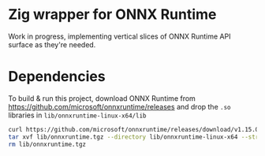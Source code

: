 # Zig wrapper for ONNX Runtime

Work in progress, implementing vertical slices of ONNX Runtime API surface as they're needed.

# Dependencies

To build & run this project, download ONNX Runtime from https://github.com/microsoft/onnxruntime/releases
and drop the `.so` libraries in `lib/onnxruntime-linux-x64/lib`


```bash
curl https://github.com/microsoft/onnxruntime/releases/download/v1.15.0/onnxruntime-linux-x64-1.15.0.tgz --output lib/onnxruntime.tgz --fail --location
tar xvf lib/onnxruntime.tgz --directory lib/onnxruntime-linux-x64 --strip-components 1
rm lib/onnxruntime.tgz
```
